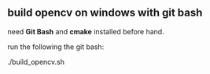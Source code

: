 ## build opencv on windows with git bash

need **Git Bash** and **cmake** installed before hand.

run the following the git bash:

./build_opencv.sh
